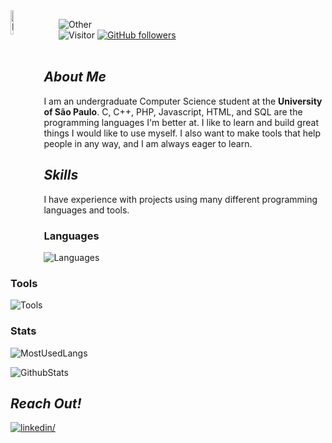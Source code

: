 <img align="left" width=10% alt="Linux Penguin Coding" src="https://media.tenor.com/dHk-LfzHrtwAAAAi/linux-computer.gif" alt="Linux Penguin Coding"/>

&nbsp;&nbsp;&nbsp;&nbsp;&nbsp;
![Other](https://readme-typing-svg.herokuapp.com?color=%236FDA44&size=30&width=500%&lines=Hello+World!+Gabriel+Here+:&rpar;;CS+Undergraduate;Open+Source+Enthusiast;Linux+Distro+Hopper;Vi+Keybindings+Additc)
<br>&nbsp;&nbsp;&nbsp;&nbsp;&nbsp;
![Visitor](https://visitor-badge.laobi.icu/badge?page_id=bdogabriel.repoName)
[![GitHub followers](https://img.shields.io/github/followers/bdogabriel.svg?style=social&label=Follow)](https://github.com/bdogabriel?tab=followers)
<br><br>

## ***About Me*** 
I am an undergraduate Computer Science student at the **University of São Paulo**. C, C++, PHP, Javascript, HTML, and SQL are the programming languages I'm better at. I like to learn and build great things I would like to use myself. I also want to make tools that help people in any way, and I am always eager to learn.

## ***Skills***
I have experience with projects using many different programming languages and tools.

### Languages
![Languages](https://skillicons.dev/icons?i=c,cpp,java,py,bash,php,js,html,css,regex)

### Tools
![Tools](https://skillicons.dev/icons?i=linux,git,github,gitlab,docker,postgres,cmake,arduino,figma,bootstrap)

### Stats
![MostUsedLangs](https://github-readme-stats.vercel.app/api/top-langs/?username=bdogabriel&layout=compact&theme=gotham&langs_count=8)

![GithubStats](https://github-readme-stats.vercel.app/api?username=bdogabriel&theme=gotham&count_private=true&show_icons=true&include_all_commits=true)

## ***Reach Out!***
<a href="https://linkedin.com/in/bdogabriel" target="_blank"><img src="https://img.shields.io/badge/bdogabriel-%2300acee.svg?color=405DE6&style=for-the-badge&logo=linkedin&logoColor=white" alt=linkedin/></a>

